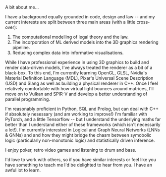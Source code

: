 A bit about me...

I have a background equally grounded in code, design and law -- and my current interests are split between three main areas (with a little cross-over):

  1) The computational modelling of legal theory and the law.
  2) The incorporation of ML derived models into the 3D graphics rendering pipeline.
  3) Reducing complex data into informative visualisations.

While I have professional experience in using 3D graphics to build and render data-driven models, I've always treated the renderer as a bit of a black-box. To this end, I'm currently learning OpenGL, GLSL, Nvidia's Material Definition Language (MDL), Pixar's Universal Scene Description (USD) and Slang as well as building a physical renderer in C++. Once I feel relatively comfortable with how virtual light bounces around matrices, I'll move on to Vulkan and SPIR-V and develop a better understanding of parallel programming.

I'm reasonably proficient in Python, SQL and Prolog, but can deal with C++ if absolutely nesessary (and am working to improve!) I'm familiar with PyTorch, and a little Tensorflow -- but I understand the underlying maths far better than I understand either of these frameworks (which isn't necessarily a lot!). I'm currently interested in Logical and Graph Neural Networks (LNNs & GNNs) and and how they might bridge the chasm between symobolic logic (particularly non-monotonic logic) and statistically driven inference. 

I enjoy poker, retro video games and listening to drum and bass.

I'd love to work with others, so if you have similar interests or feel like you have something to teach me I'd be delighted to hear from you. I have an awful lot to learn.

